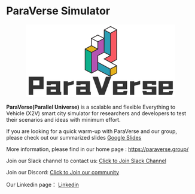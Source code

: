 # ParaVerse Simulator

<div align="center">
 <img src="assets/logo/paraverse_logo_light_mode.png" width="400px">
</div>


**ParaVerse(Parallel Universe)** is a scalable and flexible Everything to Vehicle (X2V) smart city simulator for researchers 
and developers to test their scenarios and ideas with minimum effort.

If you are looking for a quick warm-up with ParaVerse and our group, 
please check out our summarized slides [Google Slides](https://docs.google.com/presentation/d/1DxH0wLFgYcnp_ZKmALKPOR64ElqBzudmUaJTJUJg6rc/edit?usp=sharing)

More information, please find in our home page : https://paraverse.group/

Join our Slack channel to contact us: [Click to Join Slack Channel](https://join.slack.com/t/paraverse-group/shared_invite/zt-1d0dsns2r-USGamHXDKlBNA9ADha0XHg)

Join our Discord: [Click to Join our community](https://discord.gg/Y7fYRm5SBy)

Our Linkedin page： [Linkedin](https://www.linkedin.com/company/paralleluniverse)
